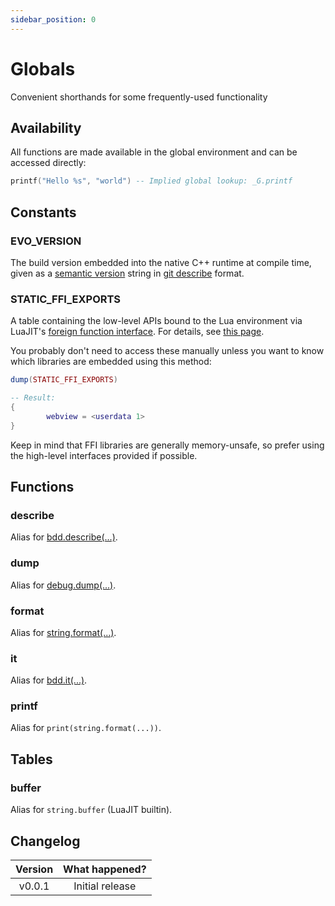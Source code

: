 ```yaml
---
sidebar_position: 0
---
```


# Globals

Convenient shorthands for some frequently-used functionality

## Availability

All functions are made available in the global environment and can be accessed directly:

```lua
printf("Hello %s", "world") -- Implied global lookup: _G.printf
```

## Constants

### EVO_VERSION

The build version embedded into the native C++ runtime at compile time, given as a [semantic version](https://semver.org/) string in [git describe](https://git-scm.com/docs/git-describe) format.

### STATIC_FFI_EXPORTS

A table containing the low-level APIs bound to the Lua environment via LuaJIT's [foreign function interface](http://luajit.org/ext_ffi.html). For details, see [this page](/docs/background-information/luajit/static-ffi-bindings).

You probably don't need to access these manually unless you want to know which libraries are embedded using this method:

```lua title=dump-ffi-exports.lua
dump(STATIC_FFI_EXPORTS)

-- Result:
{
        webview = <userdata 1>
}
```

Keep in mind that FFI libraries are generally memory-unsafe, so prefer using the high-level interfaces provided if possible.

## Functions

### describe

Alias for [bdd.describe(...)](/docs/references/api/libraries/bdd#describe).

### dump

Alias for [debug.dump(...)](/docs/references/api/extensions#debugdump).

### format

Alias for [string.format(...)](https://www.lua.org/manual/5.1/manual.html#pdf-string.format).

### it

Alias for [bdd.it(...)](/docs/references/api/libraries/bdd#it).

### printf

Alias for `print(string.format(...))`.

## Tables

### buffer

Alias for `string.buffer` (LuaJIT builtin).

## Changelog

| Version | What happened?  |
| :-----: | :-------------: |
| v0.0.1  | Initial release |
